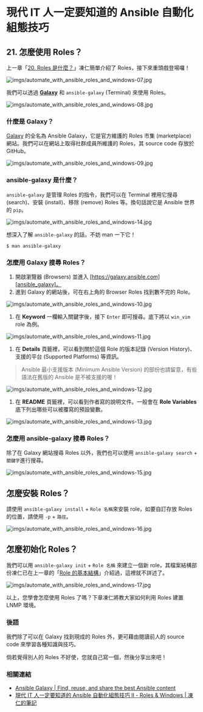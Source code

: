 # 現代 IT 人一定要知道的 Ansible 自動化組態技巧

## 21. 怎麼使用 Roles？

上一章「[20. Roles 是什麼？](20.what-is-the-roles.md)」凍仁簡單介紹了 Roles，接下來重頭戲登場囉！

![imgs/automate_with_ansible_roles_and_windows-07.jpg](imgs/automate_with_ansible_roles_and_windows-07.jpg)

我們可以透過 [**Galaxy**][ansible_galaxy] 和 `ansible-galaxy` (Terminal) 來使用 Roles。

![imgs/automate_with_ansible_roles_and_windows-08.jpg](imgs/automate_with_ansible_roles_and_windows-08.jpg)


### 什麼是 Galaxy？

[Galaxy][ansible_galaxy] 的全名為 Ansible Galaxy，它是官方維護的 Roles 市集 (marketplace) 網站。我們可以在網站上取得社群成員所維護的 Roles，其 source code 存放於 GitHub。

![imgs/automate_with_ansible_roles_and_windows-09.jpg](imgs/automate_with_ansible_roles_and_windows-09.jpg)

### ansible-galaxy 是什麼？

`ansible-galaxy` 是管理 Roles 的指令，我們可以在 Terminal 裡用它搜尋 (search)、安裝 (install)、移除 (remove) Roles 等。換句話說它是 Ansible 世界的 `pip`。

![imgs/automate_with_ansible_roles_and_windows-14.jpg](imgs/automate_with_ansible_roles_and_windows-14.jpg)

想深入了解 `ansible-galaxy` 的話，不妨 man 一下它！

```
$ man ansible-galaxy
```

### 怎麼用 Galaxy 搜尋 Roles？

1. 開啟瀏覽器 (Browsers) 並進入 [https://galaxy.ansible.com][ansible_galaxy]。
1. 進到 Galaxy 的網站後，可在右上角的 Browser Roles 找到數不完的 Role。

  ![imgs/automate_with_ansible_roles_and_windows-10.jpg](imgs/automate_with_ansible_roles_and_windows-10.jpg)

1. 在 **Keyword** 一欄輸入關鍵字後，接下 `Enter` 即可搜尋。底下將以 `win_vim` role 為例。

  ![imgs/automate_with_ansible_roles_and_windows-11.jpg](imgs/automate_with_ansible_roles_and_windows-11.jpg)

1. 在 **Details** 頁籤裡，可以看到關於這個 Role 的版本記錄 (Version History)、支援的平台 (Supported Platforms) 等資訊。

  > Ansible 最小支援版本 (Minimum Ansible Version) 的部份也請留意，有些語法在舊版的 Ansible 是不被支援的喔！

  ![imgs/automate_with_ansible_roles_and_windows-12.jpg](imgs/automate_with_ansible_roles_and_windows-12.jpg)

1. 在 **README** 頁籤裡，可以看到作者寫的說明文件。一般會在 **Role Variables** 底下列出哪些可以被覆寫的預設變數。

  ![imgs/automate_with_ansible_roles_and_windows-13.jpg](imgs/automate_with_ansible_roles_and_windows-13.jpg)


### 怎麼用 ansible-galaxy 搜尋 Roles？

除了在 Galaxy 網站搜尋 Roles 以外，我們也可以使用 `ansible-galaxy search` + `關鍵字`進行搜尋。

  ![imgs/automate_with_ansible_roles_and_windows-15.jpg](imgs/automate_with_ansible_roles_and_windows-15.jpg)


## 怎麼安裝 Roles？

請使用 `ansible-galaxy install` + `Role 名稱`來安裝 role，如要自訂存放 Roles 的位置，請使用 `-p` + `路徑`。

  ![imgs/automate_with_ansible_roles_and_windows-16.jpg](imgs/automate_with_ansible_roles_and_windows-16.jpg)


## 怎麼初始化 Roles？

我們可以用 `ansible-galaxy init` + `Role 名稱` 來建立一個新 role，其檔案結構部份凍仁已在上一章的「[Role 的基本結構][role_layout]」介紹過，這裡就不詳述了。

[role_layout]: 20.what-is-the-roles.md#role-%E7%9A%84%E5%9F%BA%E6%9C%AC%E7%B5%90%E6%A7%8B

![imgs/automate_with_ansible_roles_and_windows-17.jpg](imgs/automate_with_ansible_roles_and_windows-17.jpg)

以上，您學會怎麼使用 Roles 了嗎？下章凍仁將教大家如何利用 Roles 建置 LNMP 環境。


### 後語

我們除了可以在 Galaxy 找到現成的 Roles 外，更可藉由閱讀前人的 source code 來學習各種知識與技巧。

倘若覺得別人的 Roles 不好使，您就自己寫一個，然後分享出來吧！


### 相關連結

- [Ansible Galaxy \| Find, reuse, and share the best Ansible content][ansible_galaxy]
- [現代 IT 人一定要知道的 Ansible 自動化組態技巧 Ⅱ - Roles & Windows | 凍仁的筆記][automate-with-ansible-roles-windows]

[ansible_galaxy]: https://galaxy.ansible.com/
[automate-with-ansible-roles-windows]: http://note.drx.tw/2016/07/automate-with-ansible-roles-windows.html

